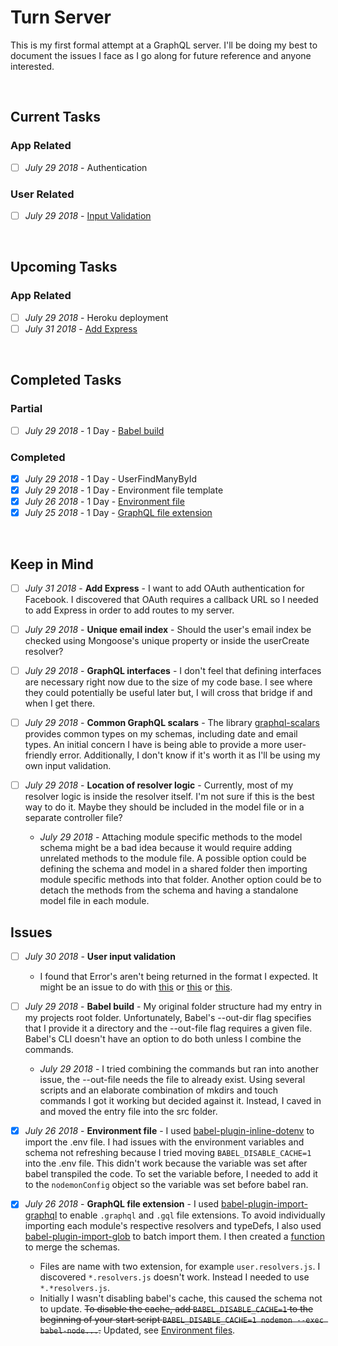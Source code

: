# Turn Server

This is my first formal attempt at a GraphQL server. I'll be doing my best to document the issues I face as I go along for future reference and anyone interested.

<br>

## Current Tasks

### App Related

- [ ] _July 29 2018_ - Authentication

### User Related

- [ ] _July 29 2018_ - [Input Validation](#input-validation)

<br>

## Upcoming Tasks

### App Related

- [ ] _July 29 2018_ - Heroku deployment
- [ ] _July 31 2018_ - [Add Express](#add-express)

<br>

## Completed Tasks

### Partial

- [ ] _July 29 2018_ - 1 Day - [Babel build](#babel-build)

### Completed

- [x] _July 29 2018_ - 1 Day - UserFindManyById
- [x] _July 29 2018_ - 1 Day - Environment file template
- [x] _July 26 2018_ - 1 Day - [Environment file](#environment-file)
- [x] _July 25 2018_ - 1 Day - [GraphQL file extension](#graphql-extension)

<br>

## Keep in Mind

- [ ] _July 31 2018_ - **Add Express** <a id="add-express"></a> - I want to add OAuth authentication for Facebook. I discovered that OAuth requires a callback URL so I needed to add Express in order to add routes to my server.

- [ ] _July 29 2018_ - **Unique email index** - Should the user's email index be checked using Mongoose's unique property or inside the userCreate resolver?

- [ ] _July 29 2018_ - **GraphQL interfaces** - I don't feel that defining interfaces are necessary right now due to the size of my code base. I see where they could potentially be useful later but, I will cross that bridge if and when I get there.

- [ ] _July 29 2018_ - **Common GraphQL scalars** - The library [graphql-scalars](4) provides common types on my schemas, including date and email types. An initial concern I have is being able to provide a more user-friendly error. Additionally, I don't know if it's worth it as I'll be using my own input validation.

- [ ] _July 29 2018_ - **Location of resolver logic** - Currently, most of my resolver logic is inside the resolver itself. I'm not sure if this is the best way to do it. Maybe they should be included in the model file or in a separate controller file?

  - _July 29 2018_ - Attaching module specific methods to the model schema might be a bad idea because it would require adding unrelated methods to the module file. A possible option could be defining the schema and model in a shared folder then importing module specific methods into that folder. Another option could be to detach the methods from the schema and having a standalone model file in each module.

## Issues

- [ ] _July 30 2018_ - **User input validation** <a id="input-validation"></a>

  - I found that Error's aren't being returned in the format I expected. It might be an issue to do with [this](5) or [this](6) or [this](7).

- [ ] _July 29 2018_ - **Babel build** <a id="babel-build"></a> - My original folder structure had my entry in my projects root folder. Unfortunately, Babel's --out-dir flag specifies that I provide it a directory and the --out-file flag requires a given file. Babel's CLI doesn't have an option to do both unless I combine the commands.

  - _July 29 2018_ - I tried combining the commands but ran into another issue, the --out-file needs the file to already exist. Using several scripts and an elaborate combination of mkdirs and touch commands I got it working but decided against it. Instead, I caved in and moved the entry file into the src folder.

- [x] _July 26 2018_ - **Environment file** <a id="environment-file"></a> - I used [babel-plugin-inline-dotenv](3) to import the .env file. I had issues with the environment variables and schema not refreshing because I tried moving `BABEL_DISABLE_CACHE=1` into the .env file. This didn't work because the variable was set after babel transpiled the code. To set the variable before, I needed to add it to the `nodemonConfig` object so the variable was set before babel ran.

- [x] _July 26 2018_ - **GraphQL file extension** <a id="graphql-extension"></a> - I used [babel-plugin-import-graphql](1) to enable `.graphql` and `.gql` file extensions. To avoid individually importing each module's respective resolvers and typeDefs, I also used [babel-plugin-import-glob](2) to batch import them. I then created a [function](./src/services/utility.service.js) to merge the schemas.
  - Files are name with two extension, for example `user.resolvers.js`. I discovered `*.resolvers.js` doesn't work. Instead I needed to use `*.*resolvers.js`.
  - Initially I wasn't disabling babel's cache, this caused the schema not to update. ~~To disable the cache, add `BABEL_DISABLE_CACHE=1` to the beginning of your start script `BABEL_DISABLE_CACHE=1 nodemon --exec babel-node...`.~~ Updated, see [Environment files](#environment-file).

[1]: https://github.com/detrohutt/babel-plugin-import-graphql
[2]: https://github.com/novemberborn/babel-plugin-import-glob
[3]: https://github.com/brysgo/babel-plugin-inline-dotenv
[4]: https://github.com/okgrow/graphql-scalars
[5]: https://github.com/apollographql/graphql-tools/issues/480
[6]: https://github.com/thebigredgeek/apollo-errors/issues/28
[7]: https://github.com/apollographql/graphql-tools/issues/906
